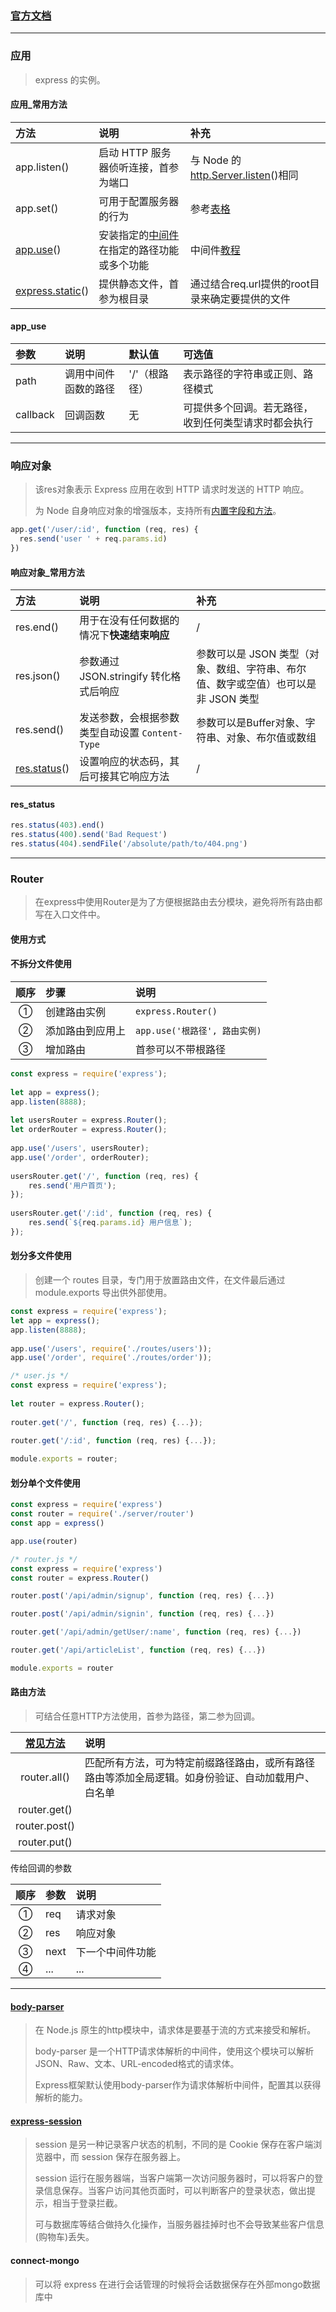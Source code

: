 ### [官方文档](http://expressjs.com/en/5x/api.html#res)

----

### 应用  
> express 的实例。  

#### 应用_常用方法 

方法 | 说明 | 补充
:- | :- | :-
app.listen() | 启动 HTTP 服务器侦听连接，首参为端口 | 与 Node 的[http.Server.listen](https://nodejs.org/api/http.html#http_server_listen)()相同
app.set() | 可用于配置服务器的行为 | 参考[表格](http://expressjs.com/en/5x/api.html#app.settings.table)
[app.use](#app_use)() | 安装指定的[中间件](http://expressjs.com/en/5x/api.html#middleware-callback-function-examples)在指定的路径功能或多个功能 | 中间件[教程](http://expressjs.com/en/guide/using-middleware.html)
[express.static](http://expressjs.com/en/4x/api.html#express.static)() | 提供静态文件，首参为根目录 | 通过结合req.url提供的root目录来确定要提供的文件


#### app_use  

参数 | 说明 | 默认值 | 可选值
:- | :- | :- | :-
path | 调用中间件函数的路径 | '/'（根路径）| 表示路径的字符串或正则、路径模式
callback | 回调函数 | 无 | 可提供多个回调。若无路径，收到任何类型请求时都会执行





----

### 响应对象  
> 该res对象表示 Express 应用在收到 HTTP 请求时发送的 HTTP 响应。  
> 
> 为 Node 自身响应对象的增强版本，支持所有[内置字段和方法](https://nodejs.org/api/http.html#http_class_http_serverresponse)。

```javascript
app.get('/user/:id', function (req, res) {
  res.send('user ' + req.params.id)
})
```

#### 响应对象_常用方法  

方法 | 说明 | 补充
:- | :- | :-
res.end() | 用于在没有任何数据的情况下**快速结束响应** | / 
res.json() | 参数通过 JSON.stringify 转化格式后响应 | 参数可以是 JSON 类型（对象、数组、字符串、布尔值、数字或空值）也可以是非 JSON 类型
res.send() | 发送参数，会根据参数类型自动设置 `Content-Type` | 参数可以是Buffer对象、字符串、对象、布尔值或数组
[res.status](#res_status)() | 设置响应的状态码，其后可接其它响应方法 | /

#### res_status  

```javascript
res.status(403).end()
res.status(400).send('Bad Request')
res.status(404).sendFile('/absolute/path/to/404.png')
```

----

### Router  
> 在express中使用Router是为了方便根据路由去分模块，避免将所有路由都写在入口文件中。  

#### 使用方式    

#### 不拆分文件使用  

顺序 | 步骤 | 说明 
:-: | :- | :-
① | 创建路由实例 | `express.Router()` 
② | 添加路由到应用上 | `app.use('根路径', 路由实例)`
③ | 增加路由 | 首参可以不带根路径

```javascript
const express = require('express');
 
let app = express();
app.listen(8888);
 
let usersRouter = express.Router();
let orderRouter = express.Router();
 
app.use('/users', usersRouter);
app.use('/order', orderRouter);
 
usersRouter.get('/', function (req, res) {
    res.send('用户首页');
});
 
usersRouter.get('/:id', function (req, res) {
    res.send(`${req.params.id} 用户信息`);
});
```

#### 划分多文件使用
> 创建一个 routes 目录，专门用于放置路由文件，在文件最后通过 module.exports 导出供外部使用。  

```javascript
const express = require('express');
let app = express();
app.listen(8888);
 
app.use('/users', require('./routes/users'));
app.use('/order', require('./routes/order'));
```

```javascript
/* user.js */
const express = require('express');
 
let router = express.Router();
 
router.get('/', function (req, res) {...});
 
router.get('/:id', function (req, res) {...});

module.exports = router;
```

#### 划分单个文件使用  

```javascript
const express = require('express')
const router = require('./server/router')
const app = express()

app.use(router)
```

```javascript
/* router.js */
const express = require('express')
const router = express.Router()

router.post('/api/admin/signup', function (req, res) {...})

router.post('/api/admin/signin', function (req, res) {...})

router.get('/api/admin/getUser/:name', function (req, res) {...})

router.get('/api/articleList', function (req, res) {...})

module.exports = router
```

#### 路由方法  
> 可结合任意HTTP方法使用，首参为路径，第二参为回调。  

[常见方法](http://expressjs.com/en/5x/api.html#router.all) | 说明
:-: | :-
router.all() | 匹配所有方法，可为特定前缀路径路由，或所有路径路由等添加全局逻辑。如身份验证、自动加载用户、白名单
router.get() | 
router.post() | 
router.put() | 

传给回调的参数

顺序 | 参数 | 说明
:-: | :- | :-
① | req | 请求对象 
② | res | 响应对象
③ | next | 下一个中间件功能
④ | ... | ...

----

#### [body-parser](https://www.jianshu.com/p/0de80549c520)  
> 在 Node.js 原生的http模块中，请求体是要基于流的方式来接受和解析。  
> 
> body-parser 是一个HTTP请求体解析的中间件，使用这个模块可以解析JSON、Raw、文本、URL-encoded格式的请求体。   
>
> Express框架默认使用body-parser作为请求体解析中间件，配置其以获得解析的能力。  

#### [express-session](https://www.cnblogs.com/loaderman/p/11506682.html)  
> session 是另一种记录客户状态的机制，不同的是 Cookie 保存在客户端浏览器中，而 session 保存在服务器上。
>
> session 运行在服务器端，当客户端第一次访问服务器时，可以将客户的登录信息保存。当客户访问其他页面时，可以判断客户的登录状态，做出提示，相当于登录拦截。  
> 
> 可与数据库等结合做持久化操作，当服务器挂掉时也不会导致某些客户信息(购物车)丢失。  

#### connect-mongo  
> 可以将 express 在进行会话管理的时候将会话数据保存在外部mongo数据库中











